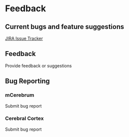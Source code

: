 <script type="text/javascript" src="https://md2korg.atlassian.net/s/463656ebdf0010e63f7a8c72a675b214-T/sli67f/72002/b6b48b2829824b869586ac216d119363/2.0.14/_/download/batch/com.atlassian.jira.collector.plugin.jira-issue-collector-plugin:issuecollector/com.atlassian.jira.collector.plugin.jira-issue-collector-plugin:issuecollector.js?locale=en-US&collectorId=c845e9c4"></script>
<script type="text/javascript" src="https://md2korg.atlassian.net/s/463656ebdf0010e63f7a8c72a675b214-T/sli67f/72002/b6b48b2829824b869586ac216d119363/2.0.14/_/download/batch/com.atlassian.jira.collector.plugin.jira-issue-collector-plugin:issuecollector/com.atlassian.jira.collector.plugin.jira-issue-collector-plugin:issuecollector.js?locale=en-US&collectorId=53de3368"></script>
<script type="text/javascript" src="https://md2korg.atlassian.net/s/463656ebdf0010e63f7a8c72a675b214-T/sli67f/72002/b6b48b2829824b869586ac216d119363/2.0.14/_/download/batch/com.atlassian.jira.collector.plugin.jira-issue-collector-plugin:issuecollector/com.atlassian.jira.collector.plugin.jira-issue-collector-plugin:issuecollector.js?locale=en-US&collectorId=b5074839"></script>

# Feedback

## Current bugs and feature suggestions
<a href="https://md2korg.atlassian.net/issues/?filter=-4">JIRA Issue Tracker</a>


## Feedback
<a id="feedback-button">Provide feedback or suggestions</a>


## Bug Reporting

### mCerebrum
<a id="mc-bug-button">Submit bug report</a>

### Cerebral Cortex
<a id="cc-bug-button">Submit bug report</a>


<script type="text/javascript">
window.ATL_JQ_PAGE_PROPS =  $.extend(window.ATL_JQ_PAGE_PROPS, {
  'c845e9c4' : {
    "triggerFunction": function(showCollectorDialog) {
      //Requires that jQuery is available!
      jQuery("#mc-bug-button").click(function(e) {
        e.preventDefault();
        showCollectorDialog();
      });
    },
    // ==== we add the code below to set the field values ====
    fieldValues: {
      description : 'Submitter Name: \n\nEmail: \n\nDetails: \n\n\nExpected result: \n\n\nActual result: \n\n\nSteps to reproduce: \n\n\nAdditional information: \n\n',
      environment : 'Android version: \nApplication name: \nApplication version: '
    }
  },
  '53de3368' : {
    "triggerFunction": function(showCollectorDialog) {
      //Requires that jQuery is available!
      jQuery("#cc-bug-button").click(function(e) {
        e.preventDefault();
        showCollectorDialog();
      });
    },
    // ==== we add the code below to set the field values ====
    fieldValues: {
      description : 'Submitter Name: \n\nEmail: \n\nDetails: \n\n\nExpected result: \n\n\nActual result: \n\n\nSteps to reproduce: \n\n\nAdditional information: \n\n'
    }
  },
  'b5074839' : {
    "triggerFunction": function(showCollectorDialog) {
      //Requires that jQuery is available!
      jQuery("#feedback-button").click(function(e) {
        e.preventDefault();
        showCollectorDialog();
      });
    }
  },
});
</script>
